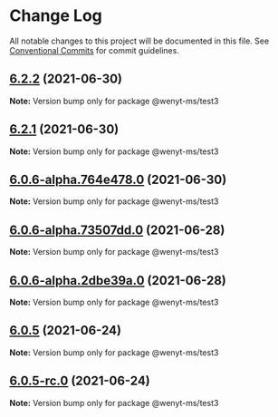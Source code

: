 # Change Log

All notable changes to this project will be documented in this file.
See [Conventional Commits](https://conventionalcommits.org) for commit guidelines.

## [6.2.2](https://github.com/wenytang-ms-123/testavc/compare/@wenyt-ms/test3@6.2.1...@wenyt-ms/test3@6.2.2) (2021-06-30)

**Note:** Version bump only for package @wenyt-ms/test3





## [6.2.1](https://github.com/wenytang-ms-123/testavc/compare/@wenyt-ms/test3@6.0.6-alpha.764e478.0...@wenyt-ms/test3@6.2.1) (2021-06-30)

**Note:** Version bump only for package @wenyt-ms/test3





## [6.0.6-alpha.764e478.0](https://github.com/wenytang-ms-123/testavc/compare/@wenyt-ms/test3@6.0.5...@wenyt-ms/test3@6.0.6-alpha.764e478.0) (2021-06-30)

**Note:** Version bump only for package @wenyt-ms/test3





## [6.0.6-alpha.73507dd.0](https://github.com/wenytang-ms-123/testavc/compare/@wenyt-ms/test3@6.0.6-alpha.2dbe39a.0...@wenyt-ms/test3@6.0.6-alpha.73507dd.0) (2021-06-28)

**Note:** Version bump only for package @wenyt-ms/test3





## [6.0.6-alpha.2dbe39a.0](https://github.com/wenytang-ms-123/testavc/compare/@wenyt-ms/test3@6.0.5...@wenyt-ms/test3@6.0.6-alpha.2dbe39a.0) (2021-06-28)

**Note:** Version bump only for package @wenyt-ms/test3





## [6.0.5](https://github.com/wenytang-ms-123/testavc/compare/@wenyt-ms/test3@6.0.5-rc.0...@wenyt-ms/test3@6.0.5) (2021-06-24)

**Note:** Version bump only for package @wenyt-ms/test3





## [6.0.5-rc.0](https://github.com/wenytang-ms-123/testavc/compare/@wenyt-ms/test3@6.0.4...@wenyt-ms/test3@6.0.5-rc.0) (2021-06-24)

**Note:** Version bump only for package @wenyt-ms/test3
